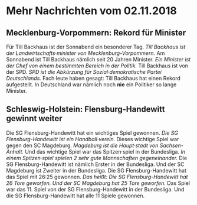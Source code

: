 # Mehr Nachrichten vom 02.11.2018


## Mecklenburg-Vorpommern: Rekord für Minister
Für Till Backhaus ist der Sonnabend ein besonderer Tag. 
*Till Backhaus ist der Landwirtschafts·minister von Mecklenburg-Vorpommern.* Am Sonnabend ist Till Backhaus nämlich seit 20 Jahren Minister. 
*Ein Minister ist der Chef von einem bestimmten Bereich in der Politik.* Till Backhaus ist von der SPD. 
*SPD ist die Abkürzung für Sozial·demokratische Partei Deutschlands.* Fach·leute haben gesagt: Till Backhaus hat einen Rekord aufgestellt. In Deutschland war nämlich noch **nie** ein Politiker so lange Minister. 

## Schleswig-Holstein: Flensburg-Handewitt gewinnt weiter
Die SG Flensburg-Handewitt hat ein wichtiges Spiel gewonnen. 
*Die SG Flensburg-Handewitt ist ein Handball·verein.* Dieses wichtige Spiel war gegen den SC Magdeburg. 
*Magdeburg ist die Haupt·stadt von Sachsen-Anhalt.* Und das wichtige Spiel war das Spitzen·spiel in der Bundesliga. 
*In einem Spitzen·spiel spielen 2 sehr gute Mannschaften gegeneinander.* Die SG Flensburg-Handewitt ist nämlich Erster in der Bundesliga. Und der SC Magdeburg ist Zweiter in der Bundesliga. Die SG Flensburg-Handewitt hat das Spiel mit 26:25 gewonnen. *Das heißt:* 
*Die SG Flensburg-Handewitt hat 26 Tore geworfen.* 
*Und der SC Magdeburg hat 25 Tore geworfen.* Das Spiel war das 11. Spiel von der SG Flensburg-Handewitt in der Bundesliga. Und die SG Flensburg-Handewitt hat alle 11 Spiele gewonnen. 
